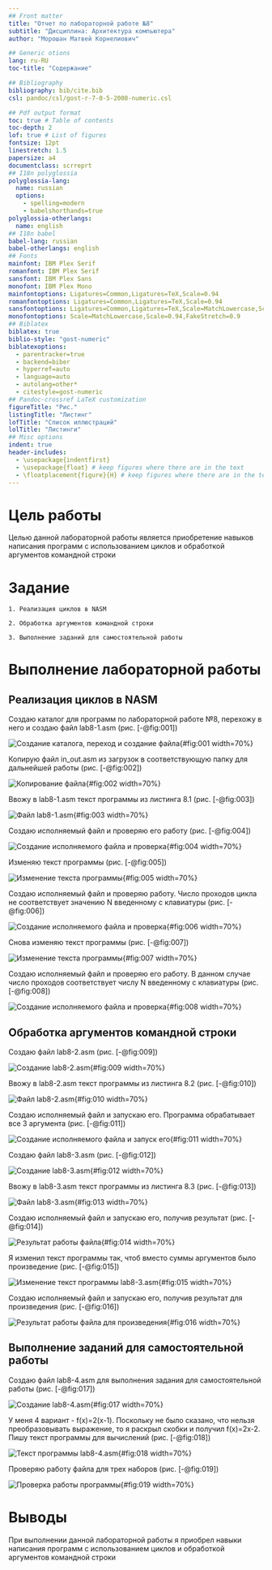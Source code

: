 ```yaml
---
## Front matter
title: "Отчет по лабораторной работе №8"
subtitle: "Дисциплина: Архитектура компьютера"
author: "Морошан Матвей Корнелиович"

## Generic otions
lang: ru-RU
toc-title: "Содержание"

## Bibliography
bibliography: bib/cite.bib
csl: pandoc/csl/gost-r-7-0-5-2008-numeric.csl

## Pdf output format
toc: true # Table of contents
toc-depth: 2
lof: true # List of figures
fontsize: 12pt
linestretch: 1.5
papersize: a4
documentclass: scrreprt
## I18n polyglossia
polyglossia-lang:
  name: russian
  options:
	- spelling=modern
	- babelshorthands=true
polyglossia-otherlangs:
  name: english
## I18n babel
babel-lang: russian
babel-otherlangs: english
## Fonts
mainfont: IBM Plex Serif
romanfont: IBM Plex Serif
sansfont: IBM Plex Sans
monofont: IBM Plex Mono
mainfontoptions: Ligatures=Common,Ligatures=TeX,Scale=0.94
romanfontoptions: Ligatures=Common,Ligatures=TeX,Scale=0.94
sansfontoptions: Ligatures=Common,Ligatures=TeX,Scale=MatchLowercase,Scale=0.94
monofontoptions: Scale=MatchLowercase,Scale=0.94,FakeStretch=0.9
## Biblatex
biblatex: true
biblio-style: "gost-numeric"
biblatexoptions:
  - parentracker=true
  - backend=biber
  - hyperref=auto
  - language=auto
  - autolang=other*
  - citestyle=gost-numeric
## Pandoc-crossref LaTeX customization
figureTitle: "Рис."
listingTitle: "Листинг"
lofTitle: "Список иллюстраций"
lolTitle: "Листинги"
## Misc options
indent: true
header-includes:
  - \usepackage{indentfirst}
  - \usepackage{float} # keep figures where there are in the text
  - \floatplacement{figure}{H} # keep figures where there are in the text
---
```


# Цель работы

Целью данной лабораторной работы является приобретение навыков написания программ с использованием циклов и обработкой аргументов командной строки

# Задание

	1. Реализация циклов в NASM
	
	2. Обработка аргументов командной строки
	
	3. Выполнение заданий для самостоятельной работы

# Выполнение лабораторной работы

## Реализация циклов в NASM

Создаю каталог для программ по лабораторной работе №8, перехожу в него и создаю файл lab8-1.asm (рис. [-@fig:001])

![Создание каталога, переход и создание файла](image/1.png){#fig:001 width=70%}

Копирую файл in_out.asm из загрузок в соответствующую папку для дальнейшей работы (рис. [-@fig:002])

![Копирование файла](image/2.png){#fig:002 width=70%}

Ввожу в lab8-1.asm текст программы из листинга 8.1 (рис. [-@fig:003])

![Файл lab8-1.asm](image/3.png){#fig:003 width=70%}

Создаю исполняемый файл и проверяю его работу (рис. [-@fig:004])

![Создание исполняемого файла и проверка](image/4.png){#fig:004 width=70%}

Изменяю текст программы (рис. [-@fig:005])

![Изменение текста программы](image/5.png){#fig:005 width=70%}

Создаю исполняемый файл и проверяю работу. Число проходов цикла не соответствует значению N введенному с клавиатуры (рис. [-@fig:006])

![Создание исполняемого файла и проверка](image/6.png){#fig:006 width=70%}

Снова изменяю текст программы (рис. [-@fig:007])

![Изменение текста программы](image/7.png){#fig:007 width=70%}

Создаю исполняемый файл и проверяю его работу. В данном случае число проходов соответствует числу N введенному с клавиатуры (рис. [-@fig:008])

![Создание исполняемого файла и проверка](image/8.png){#fig:008 width=70%}

## Обработка аргументов командной строки

Создаю файл lab8-2.asm (рис. [-@fig:009])

![Создание lab8-2.asm](image/9.png){#fig:009 width=70%}

Ввожу в lab8-2.asm текст программы из листинга 8.2 (рис. [-@fig:010])

![Файл lab8-2.asm](image/10.png){#fig:010 width=70%}

Создаю исполняемый файл и запускаю его. Программа обрабатывает все 3 аргумента (рис. [-@fig:011])

![Создание исполняемого файла и запуск его](image/11.png){#fig:011 width=70%}

Создаю файл lab8-3.asm (рис. [-@fig:012])

![Создание lab8-3.asm](image/12.png){#fig:012 width=70%}

Ввожу в lab8-3.asm текст программы из листинга 8.3 (рис. [-@fig:013])

![Файл lab8-3.asm](image/13.png){#fig:013 width=70%}

Создаю исполняемый файл и запускаю его, получив результат (рис. [-@fig:014])

![Результат работы файла](image/14.png){#fig:014 width=70%}

Я изменил текст программы так, чтоб вместо суммы аргументов было произведение (рис. [-@fig:015])

![Изменение текст программы lab8-3.asm](image/15.png){#fig:015 width=70%}

Создаю исполняемый файл и запускаю его, получив результат для произведения (рис. [-@fig:016])

![Результат работы файла для произведения](image/16.png){#fig:016 width=70%}

## Выполнение заданий для самостоятельной работы

Создаю файл lab8-4.asm для выполнения задания для самостоятельной работы (рис. [-@fig:017])

![Создание lab8-4.asm](image/17.png){#fig:017 width=70%}

У меня 4 вариант - f(x)=2(x-1). Поскольку не было сказано, что нельзя преобразовывать выражение, то я раскрыл скобки и получил f(x)=2x-2. Пишу текст программы для вычислений (рис. [-@fig:018])

![Текст программы lab8-4.asm](image/18.png){#fig:018 width=70%}

Проверяю работу файла для трех наборов (рис. [-@fig:019])

![Проверка работы программы](image/19.png){#fig:019 width=70%}

# Выводы

При выполнении данной лабораторной работы я приобрел навыки написания программ с использованием циклов и обработкой аргументов командной строки
